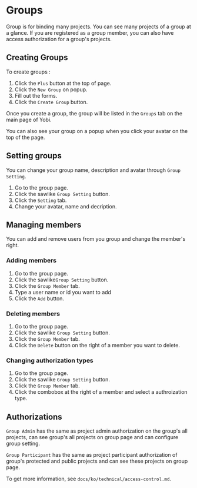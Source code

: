# Groups

Group is for binding many projects. You can see many projects of a group at a glance. If you are registered as a group member, you can also have access authorization for a group's projects.


## Creating Groups

To create groups :

1. Click the `Plus` button at the top of page.
1. Click the `New Group` on popup.
1. Fill out the forms.
1. Click the `Create Group` button.

Once you create a group, the group will be listed in the `Groups` tab on the main page of Yobi.

You can also see your group on a popup when you click your avatar on the top of the page.


## Setting groups

You can change your group name, description and avatar through `Group Setting`.

1. Go to the group page.
1. Click the sawlike `Group Setting` button.
1. Click the `Setting` tab.
1. Change your avatar, name and decription.


## Managing members

You can add and remove users from you group and change the member's right.

### Adding members

1. Go to the group page.
1. Click the sawlike`Group Setting` button.
1. Click the `Group Member` tab.
1. Type a user name or id you want to add
1. Click the `Add` button.

### Deleting members

1. Go to the group page.
1. Click the sawlike `Group Setting` button.
1. Click the `Group Member` tab.
1. Click the `Delete` button on the right of a member you want to delete.

### Changing authorization types

1. Go to the group page.
1. Click the sawlike `Group Setting` button.
1. Click the `Group Member` tab.
1. Click the combobox at the right of a member and select a authroization type.


## Authorizations

`Group Admin` has the same as project admin authorization on the group's all projects, can see group's all projects on group page and can configure group setting.

`Group Participant` has the same as project participant authorization of group's protected and public projects and can see these projects on group page.

To get more information, see `docs/ko/technical/access-control.md`.
